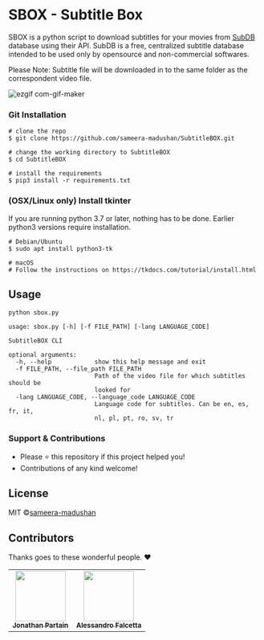 # SBOX - Subtitle Box

SBOX is a python script to download subtitles for your movies from [SubDB](http://thesubdb.com/) database using their API. SubDB is a free, centralized subtitle database intended to be used only by opensource and non-commercial softwares. 

Please Note: Subtitle file will be downloaded in to the same folder as the correspondent video file.

![ezgif com-gif-maker](https://user-images.githubusercontent.com/55880211/79194420-21ebc280-7e4a-11ea-84b2-f155d43dcd0a.gif)

### Git Installation
```
# clone the repo
$ git clone https://github.com/sameera-madushan/SubtitleBOX.git

# change the working directory to SubtitleBOX
$ cd SubtitleBOX

# install the requirements
$ pip3 install -r requirements.txt
```
### (OSX/Linux only) Install tkinter
If you are running python 3.7 or later, nothing has to be done. Earlier python3 versions require installation.
```
# Debian/Ubuntu
$ sudo apt install python3-tk

# macOS
# Follow the instructions on https://tkdocs.com/tutorial/install.html
```

## Usage

```
python sbox.py
```

```
usage: sbox.py [-h] [-f FILE_PATH] [-lang LANGUAGE_CODE]

SubtitleBOX CLI

optional arguments:
  -h, --help            show this help message and exit
  -f FILE_PATH, --file_path FILE_PATH
                        Path of the video file for which subtitles should be
                        looked for
  -lang LANGUAGE_CODE, --language_code LANGUAGE_CODE
                        Language code for subtitles. Can be en, es, fr, it,
                        nl, pl, pt, ro, sv, tr
```

### Support & Contributions
- Please ⭐️ this repository if this project helped you!
- Contributions of any kind welcome!

## License
MIT ©[sameera-madushan](https://github.com/sameera-madushan)

## Contributors

Thanks goes to these wonderful people. :heart:

<table>
  <tr>
    <td align="center"><a href="https://github.com/JonathanPartain"><img src="https://avatars0.githubusercontent.com/u/12885700?s=400&u=242fea5b8de20586e1ae174056b7aa9fc04d95d6&v=4" width="100px;" alt=""/><br /><sub><b>Jonathan Partain</b></sub></a></td>
        <td align="center"><a href="https://github.com/AlexMV12"><img src="https://avatars1.githubusercontent.com/u/36054651?s=400&v=4" width="100px;" alt=""/><br /><sub><b>Alessandro Falcetta</b></sub></a></td>

</table>
